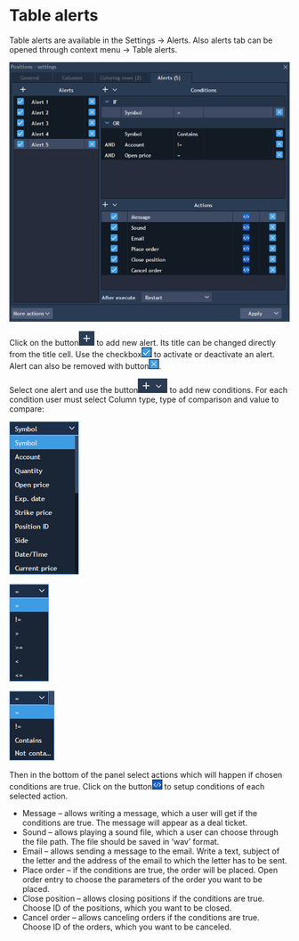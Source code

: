 # Table alerts

Table alerts are available in the Settings -&gt; Alerts. Also alerts tab can be opened through context menu -&gt; Table alerts.

![](../../.gitbook/assets/alerts.png)


Click on the button![](../../.gitbook/assets/1+-copy.png)
to add new alert. Its title can be changed directly from the title cell. Use the checkbox![](../../.gitbook/assets/box.png)
to activate or deactivate an alert. Alert can also be removed with button![](../../.gitbook/assets/undefined.png).


Select one alert and use the button![](../../.gitbook/assets/1+.png)
to add new conditions. For each condition user must select Column type, type of comparison and value to compare:

![](../../.gitbook/assets/f3.png)

![](../../.gitbook/assets/f.png)

![](../../.gitbook/assets/f1.png)


Then in the bottom of the panel select actions which will happen if chosen conditions are true. Click on the button![](../../.gitbook/assets/screenshot_1%20%281%29.png)
to setup conditions of each selected action.

* Message – allows writing a message, which a user will get if the conditions are true. The message will appear as a deal ticket.
* Sound – allows playing a sound file, which a user can choose through the file path. The file should be saved in ‘wav’ format.
* Email – allows sending a message to the email. Write a text, subject of the letter and the address of the email to which the letter has to be sent.  
* Place order – if the conditions are true, the order will be placed. Open order entry to choose the parameters of the order you want to be placed.
* Close position – allows closing positions if the conditions are true. Choose ID of the positions, which you want to be closed.
* Cancel order – allows canceling orders if the conditions are true. Choose ID of the orders, which you want to be canceled.





